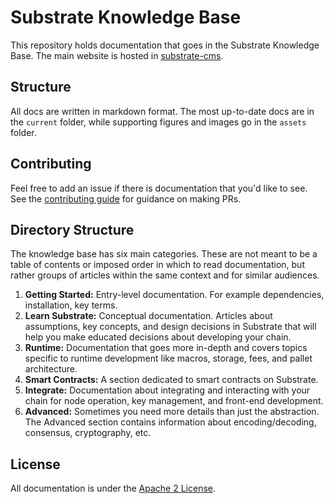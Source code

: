 # Substrate Knowledge Base

This repository holds documentation that goes in the Substrate Knowledge Base. The main website is
hosted in [substrate-cms](https://github.com/substrate-developer-hub/substrate-cms).

## Structure

All docs are written in markdown format. The most up-to-date docs are in the `current` folder, while
supporting figures and images go in the `assets` folder.

## Contributing

Feel free to add an issue if there is documentation that you'd like to see. See the
[contributing guide](https://github.com/substrate-developer-hub/knowledge-base/blob/master/CONTRIBUTING.md)
for guidance on making PRs.

## Directory Structure

The knowledge base has six main categories. These are not meant to be a table of contents or imposed
order in which to read documentation, but rather groups of articles within the same context and for
similar audiences.

1. **Getting Started:** Entry-level documentation. For example dependencies, installation, key
   terms.
1. **Learn Substrate:** Conceptual documentation. Articles about assumptions, key concepts, and
   design decisions in Substrate that will help you make educated decisions about developing your
   chain.
1. **Runtime:** Documentation that goes more in-depth and covers topics specific to runtime
   development like macros, storage, fees, and pallet architecture.
1. **Smart Contracts:** A section dedicated to smart contracts on Substrate.
1. **Integrate:** Documentation about integrating and interacting with your chain for node
   operation, key management, and front-end development.
1. **Advanced:** Sometimes you need more details than just the abstraction. The Advanced section
   contains information about encoding/decoding, consensus, cryptography, etc.

## License

All documentation is under the
[Apache 2 License](https://github.com/substrate-developer-hub/knowledge-base/blob/master/LICENSE).
